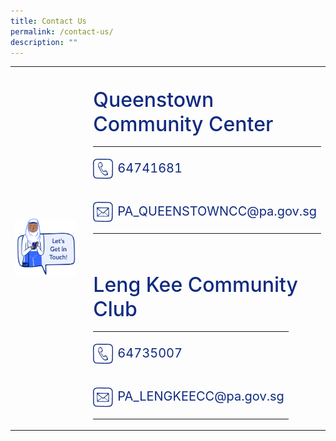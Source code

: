 ```yaml
---
title: Contact Us
permalink: /contact-us/
description: ""
---
```

<div class="container-website">
	<table style="width:100%">
		<tbody>
			<tr>
				<td>
					<img style="object-fit:cover" src="/images/CONNECT%20WITH%20US/lets-get-in-touch.png">
				</td>
				<td>
					<br>
				</td>
				<td style="width:55%">
					<p style="line-height: 1.2;" class="header">
						Queenstown Community Center
					</p>
					<div class="contact-container">	
						<table>
							<tbody><tr>
								<td style="width:32px; padding:0; margin:0; padding-top:4px">
									<img src="/images/CONNECT%20WITH%20US/icon-tel.png" class="icon">
								</td>
								<td>
									<p class="contact-detail contact-detail-p">
										64741681
									</p>
								</td>
							</tr>
							<tr>
								<td style="width:32px; padding:0; margin:0; padding-top:4px">
									<img src="/images/CONNECT%20WITH%20US/icon-email.png" class="icon">
								</td>
								<td>
									<p class="contact-detail contact-detail-p">
										PA_QUEENSTOWNCC@pa.gov.sg
									</p>
								</td>
							</tr>
						</tbody></table>
					</div>
		<br>
					<p style="line-height: 1.2;" class="header">
						Leng Kee Community Club
					</p>
					<div class="contact-container">	
						<table>
							<tbody><tr>
								<td style="width:32px; padding:0; margin:0; padding-top:4px">
									<img src="/images/CONNECT%20WITH%20US/icon-tel.png" class="icon">
								</td>
								<td>
									<p class="contact-detail contact-detail-p">
										64735007
									</p>
								</td>
							</tr>
							<tr>
								<td style="width:32px; padding:0; margin:0; padding-top:4px">
									<img src="/images/CONNECT%20WITH%20US/icon-email.png" class="icon">
								</td>
								<td>
									<p class="contact-detail contact-detail-p">
										PA_LENGKEECC@pa.gov.sg
									</p>
								</td>
							</tr>
						</tbody></table>
					</div>
				</td>
		</tr>	
		</tbody>
	</table>
</div>

<div class="container-mobile">
	<img style="object-fit:cover" src="/images/CONNECT%20WITH%20US/lets-get-in-touch.png">
	<p style="line-height: 1.2;" class="header">
			Queenstown Community Center
	</p>
	<div class="contact-container">	
		<table>
			<tbody>
				<tr>
					<td style="width:50px; padding:0; margin:0; padding-top:4px; border: 0;'">
						<img src="/images/CONNECT%20WITH%20US/icon-tel.png" class="icon">
					</td>
					<td style="border: 0">
						<p class="contact-detail contact-detail-p">
							64741681
						</p>
					</td>
				</tr>
				<tr>
					<td style="width:32px; padding:0; margin:0; padding-top:4px; border: 0;">
						<img src="/images/CONNECT%20WITH%20US/icon-email.png" class="icon">
					</td>
					<td style="border: 0">
						<p class="contact-detail contact-detail-p">
							PA_QUEENSTOWNCC@pa.gov.sg
						</p>
					</td>
				</tr>
				</tbody>
			</table>
	</div>
	<br>
	<br>
	<p style="line-height: 1.2;" class="header">
			Lee Kee Community Club
	</p>
	<div class="contact-container">	
		<table>
			<tbody>
				<tr>
					<td style="width:50px; padding:0; margin:0; padding-top:4px; border: 0;">
						<img src="/images/CONNECT%20WITH%20US/icon-tel.png" class="icon">
					</td>
					<td style="border: 0">
						<p class="contact-detail contact-detail-p">
							64735007
						</p>
					</td>
				</tr>
				<tr>
					<td style="width:32px; padding:0; margin:0; padding-top:4px; border: 0;">
						<img src="/images/CONNECT%20WITH%20US/icon-email.png" class="icon">
					</td>
					<td style="border: 0">
						<p class="contact-detail contact-detail-p">
							PA_LENGKEECC@pa.gov.sg
						</p>
					</td>
				</tr>
				</tbody>
			</table>
	</div>
</div>

<style>
.container-website {
	visibility: hidden;
	display: none;

	@media only screen and (min-width: 769px) {
		visibility: visible;
		display: block;
	}
}

.container-mobile {
	visibility: hidden;
	display: none;

	@media only screen and (max-width: 768px) {
		visibility: visible;
		display: block;
	}
}
	
.empty-border {
	border: 0;
}
	
.float-child {
	float: left;
	flex-wrap: wrap;
	flex-direction: column;
}
	
.contact-container {
	display: block;
	margin-top: -16px;
}
	
.icon-td {
	width: 32px; 
	padding: 0; 
	margin: 0;
	padding-top: 5px;
}
	
.icon {
	min-width: 32px;
	width: 32px;
	height: 40px;
	object-fit: contain;
}
	
.contact-detail {
	margin-left: 0px;
}
	
.header {
	font-size: 32px;
	font-weight: 500;
	color: #102A80;
	
	@media only screen and (max-width: 768px) {
		font-size: 24px;
	}
}
	
.contact-detail-p {
	font-size: 20px;
	color: #102A80;
	
	@media only screen and (max-width: 768px) {
			font-size: 15px;
	}
}
</style>